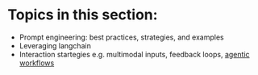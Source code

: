 # Topics in this section:
- Prompt engineering: best practices, strategies, and examples
- Leveraging langchain
- Interaction startegies e.g. multimodal inputs, feedback loops, [agentic workflows](https://www.youtube.com/watch?v=sal78ACtGTc)